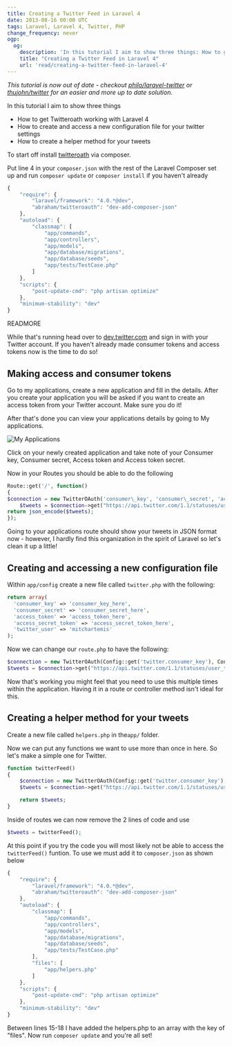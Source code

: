 ```yaml
---
title: Creating a Twitter Feed in Laravel 4
date: 2013-08-16 00:00 UTC
tags: Laravel, Laravel 4, Twitter, PHP
change_frequency: never
ogp:
  og:
    description: 'In this tutorial I aim to show three things: How to get Twitteroath working with Laravel 4. How to create and access a new configuration file for your twitter settings. How  to create a  helper method for your tweets'
    title: "Creating a Twitter Feed in Laravel 4"
    url: 'read/creating-a-twitter-feed-in-laravel-4'
---
```


*This tutorial is now out of date - checkout [philo/laravel-twitter](http://packalyst.com/packages/package/philo/laravel-twitter) or [thujohn/twitter](http://packalyst.com/packages/package/thujohn/twitter) for an easier and more up to date solution.*

In this tutorial I aim to show three things

* How to get Twitteroath working with Laravel 4
* How to create and access a new configuration file for your twitter settings
* How  to create a  helper method for your tweets

To start off install [twitteroath](https://github.com/abraham/twitteroauth) via composer.

Put line 4 in your ```composer.json``` with the rest of the Laravel Composer set up and run ```composer update``` or ```composer install``` if you haven't already

```javascript
{
	"require": {
		"laravel/framework": "4.0.*@dev",
		"abraham/twitteroauth": "dev-add-composer-json"
	},
	"autoload": {
		"classmap": [
			"app/commands",
			"app/controllers",
			"app/models",
			"app/database/migrations",
			"app/database/seeds",
			"app/tests/TestCase.php"
		]
	},
	"scripts": {
		"post-update-cmd": "php artisan optimize"
	},
	"minimum-stability": "dev"
}
```

READMORE

While that's running head over to [dev.twitter.com](http://dev.twitter.com) and sign in with your Twitter account.  If you haven't already made consumer tokens and access tokens now is the time to do so!

## Making access and consumer tokens

Go to my applications, create a new application and fill in the details.  After you create your application you will be asked if you want to create an access token from your Twitter account.  Make sure you do it!

After that's done you can view your applications details by going to My applications.  

![My Applications](http://i.imgur.com/RyVJMq5.jpg)

Click on your newly created application and take note of your Consumer key, Consumer secret, Access token and Access token secret.

Now in your Routes you should be able to do the following
```php
Route::get('/', function()
{
$connection = new TwitterOAuth('consumer\_key', 'consumer\_secret', 'access\_token', 'access\_secret\_token');
	$tweets = $connection->get("https://api.twitter.com/1.1/statuses/user\_timeline.json?screen\_name=TWITTER\_ACCOUNT\_NAME&count=2");
return json_encode($tweets);
});
```

Going to your applications route should show your tweets in JSON format now - however, I hardly find this organization in the spirit of Laravel so let's clean it up a little!

## Creating and accessing a new configuration file

Within ```app/config``` create a new file called ```twitter.php``` with the following:

```php
return array(
  'consumer_key' => 'consumer_key_here',
  'consumer_secret' => 'consumer_secret_here',
  'access_token' => 'access_token_here',
  'access_secret_token' => 'access_secret_token_here',
  'twitter_user' => 'mitchartemis'
);
```

Now we can change our ```route.php``` to have the following:

```php
$connection = new TwitterOAuth(Config::get('twitter.consumer_key'), Config::get('twitter.consumer_secret'), Config::get('twitter.access_token'), Config::get('twitter.access_secret_token'));
$tweets = $connection->get("https://api.twitter.com/1.1/statuses/user_timeline.json?screen_name=".Config::get('twitter.twitter_user')."&count=5");
```

Now that's working you might feel that you need to use this multiple times within the application.  Having it in a route or controller method isn't ideal for this.

## Creating a helper method for your tweets

Create a new file called ```helpers.php``` in the```app/``` folder.

Now we can put any functions we want to use more than once in here.  So let's make a simple one for Twitter.

```php
function twitterFeed()
{
	$connection = new TwitterOAuth(Config::get('twitter.consumer_key'), Config::get('twitter.consumer_secret'), Config::get('twitter.access_token'), Config::get('twitter.access_secret_token'));
	$tweets = $connection->get("https://api.twitter.com/1.1/statuses/user_timeline.json?screen_name=".Config::get('twitter.twitter_user')."&count=5");

	return $tweets;
}
```

Inside of routes we can now remove the 2 lines of code and use

```php
$tweets = twitterFeed();
```

At this point if you try the code you will most likely not be able to access the ```twitterFeed()``` funtion.  To use we must add it to ```composer.json``` as shown below

```javascript
{
	"require": {
		"laravel/framework": "4.0.*@dev",
		"abraham/twitteroauth": "dev-add-composer-json"
	},
	"autoload": {
		"classmap": [
			"app/commands",
			"app/controllers",
			"app/models",
			"app/database/migrations",
			"app/database/seeds",
			"app/tests/TestCase.php"
		],
		"files": [
			"app/helpers.php"
		]
	},
	"scripts": {
		"post-update-cmd": "php artisan optimize"
	},
	"minimum-stability": "dev"
}
```

Between lines 15-18 I have added the helpers.php to an array with the key of "files".  Now run ```composer update``` and you're all set!

